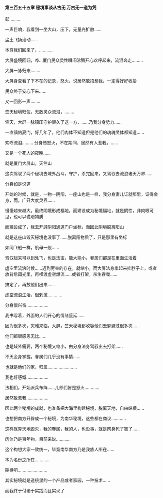 #### 第三百五十五章 秘境事谈从古无 万古无一道为凭

彭………

一声巨响，我看到一坐大山，压下，无量光扩散……

尘土飞扬滚动……

本尊我们回来了，…………

大屏盛境回归，哗…厦门民众灵性瞬间沸腾开心欢呼起来，流泪奔走………

大屏一脉归来………

大屏身查看了下不在的记录，怒火，说居然敢招惹我，一定得好好收拾

民众终于安心下来……

又一回彭一声………

竺天秘境归位，无数灵众流泪，………

竺天，大屏一脉镇压守护很久了这一方，……乃我分身势力……


一直镇佑夏门，好几年了，他们肉体不知道但是他们的魂魄灵体都知道……

欢呼流泪………
分身皆怒火，不在期间，居然有人惹我，……

又是一个死人的夜晚……

就是厦门大屏山，天竺山


这次驾驭了两个秘境去域外战斗，守护，杀完回来，又驾驭去流浪诸天万界……

分身如是说道

开始的时候，就是，一物一阴阳，一座山也是一样，我分身妻儿证就那里，证得金身，而，广开大度灵界……


慢慢越来越大，最终阴境形成福地，而建设成为秘境福地，就是阴性，非肉眼可见，也可以说暗物质

而建设成了，我去开辟阴阳通道门户坐标，而因此阴境脱离阳山

就是这座山毁灭秘境也没事了……脱离阳物质了，只是那里有坐标

如同飞船一样，航母一般……

驾驭起来可以到处飞，也是法宝，能大能小，眷属们都是在里面生活着

虚空里流浪时候……遇到厉害的存在，就缩小，而大屏法身拿起来挂脖子上，或者放背后圆光里，再横渡虚空爆流……或者打架，杀生吞噬……

搞定了，再放他们出来……

虚空流浪生活，很刺激…………

分身很兴奋………………


我书写着，外面的人们开心的情绪蔓延……

因为很多次，灾难来临，大屏，竺天秘境都收容他们去躲避过很多次……

他们都很感恩无比……

也是域外需要，两个秘境又缩小，由分身法身驾驭出去打架……

不灭金身掌握，眷属们几乎没有事情……

也就是他们的家，归属……………………

我也好感慨………………


法相们，开始派兵布阵……儿郎们皆是怒火…………

居然敢惹我………………

因此两个秘境的成就，也准备把大海里构建秘境，脱离天地，自由纵横……

也想把南方开辟成一个秘境，为南华秘境，这些都在商议…………


这样就算天地毁灭，我的眷属，我的人，也没事，就是肉身死了罢了……

肉体乃是百年物，目前来说…………


这个构想大家一致统一，毕竟南华南方乃是我族人所在……

本为名份之所在…………

期待吧……………………

其实秘境就是道统里的一个产品或者家园，一种技术……

而我终于付诸于实践而且实现了

